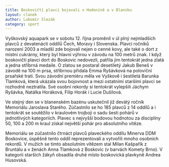 ```yaml
---
title: Boskovičtí plavci bojovali v Hodoníně a v Blansku
layout: clanek
author: Lubomír Slezák
category: sport
---
```


Vyškovský aquapark se v sobotu 12. října proměnil v úl plný nejmladších plavců z devatenácti oddílů Čech, Moravy i Slovenska. Plavci ročníků narození 2003 a mladší zde bojovali nejen o cenné kovy, ale také o dort z místní cukrárny, který byl hlavní výhrou v závodu na 100 metrů znak. I když boskovičtí plavci dort do Boskovic nedovezli, patřila jim tentokrát jedna zlatá a jedna stříbrná medaile. O zlatou se postaral desetiletý Jakub Beneš v závodě na 100 m prsa, stříbrnou přidala Emma Ryšávková na poloviční prsařské trati. Svou závodní premiéru měla ve Vyškově i šestiletá Barunka Tlamková, která ukázala svou bojovnost a mezi ostatními staršími plavci se rozhodně neztratila. Své osobní rekordy si tentokrát vylepšili Jáchym Ryšávka, Natálka Horáková, Filip Horák i Lucie Dušilová. 

Ve stejný den se v blanenském bazénu uskutečnil již devátý ročník Memoriálu Jaroslava Starého. Zúčastnilo se ho 185 plavců z 14 oddílů a i tentokrát se soutěžilo v kraulovém trojboji o sadu šesti pohárů v jednotlivých kategoriích. Plavec s nejvyšší bodovou hodnotou za disciplíny 50, 100 a 200 m kraul získal největší pohár pro absolutního vítěze. 

Memoriálu se zúčastnilo čtrnáct plavců plaveckého oddílu Minerva DDM Boskovice, úspěšně tento oddíl reprezentovali a vytvořili mnoho osobních rekordů. V mužích se tímto absolutním vítězem stal Milan Kašpařík z Bruntálu a v ženách Anna Tlamková z Boskovic (v barvách Komety Brno). V kategorii starších žákyň obsadila druhé místo boskovická plavkyně Andrea Husovská.